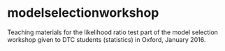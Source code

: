 # modelselectionworkshop
Teaching materials for the likelihood ratio test part of the model selection workshop given to DTC students (statistics) in Oxford, January 2016.
